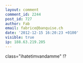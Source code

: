 ```yaml
---
layout: comment
comment_id: 2244
post_id: 727
author: Fab
email: fabrice@banquise.ch
date: '2012-12-15 16:20:23 +0100'
visible: true
ip: 188.63.219.205
---
```

class="ihatetimvandamme" !?

